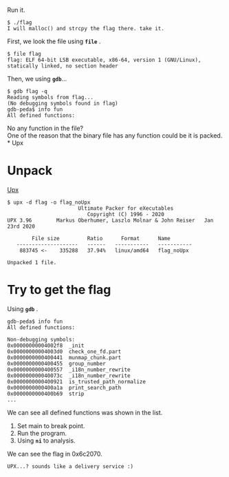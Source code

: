 Run it.
```
$ ./flag                                                                                             
I will malloc() and strcpy the flag there. take it.
```

First, we look the file using **```file```** .
```
$ file flag                                                                                          
flag: ELF 64-bit LSB executable, x86-64, version 1 (GNU/Linux), statically linked, no section header
```
Then, we using **```gdb```**...
```
$ gdb flag -q                                                                                        
Reading symbols from flag...
(No debugging symbols found in flag)
gdb-peda$ info fun
All defined functions:

```
No any function in the file? \
One of the reason that the binary file has  any function could be it is packed.
	* Upx
# Unpack 
[Upx](https://en.wikipedia.org/wiki/UPX)
```
$ upx -d flag -o flag_noUpx
                       Ultimate Packer for eXecutables
                          Copyright (C) 1996 - 2020
UPX 3.96        Markus Oberhumer, Laszlo Molnar & John Reiser   Jan 23rd 2020

        File size         Ratio      Format      Name
   --------------------   ------   -----------   -----------
    883745 <-    335288   37.94%   linux/amd64   flag_noUpx

Unpacked 1 file.
```
# Try to get the flag
Using **```gdb```** .
```
gdb-peda$ info fun
All defined functions:

Non-debugging symbols:
0x00000000004002f8  _init
0x00000000004003d0  check_one_fd.part
0x0000000000400441  munmap_chunk.part
0x0000000000400455  group_number
0x0000000000400557  _i18n_number_rewrite
0x000000000040073c  _i18n_number_rewrite
0x0000000000400921  is_trusted_path_normalize
0x0000000000400a1a  print_search_path
0x0000000000400b69  strip
...
```
We can see all defined functions was shown in the list.
1. Set main to break point.
2. Run the program.
3. Using **```ni```** to analysis.

 
We can see the flag in 0x6c2070.
```
UPX...? sounds like a delivery service :)
```
